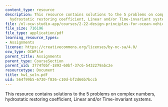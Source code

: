 ```yaml
---
content_type: resource
description: This resource contains solutions to the 5 problems on complex numbers,
  hydrostatic restoring coefficient, Linear and/or Time-invariant systems.
file: /ol-ocw-studio-app/courses/2-22-design-principles-for-ocean-vehicles-13-42-spring-2005/564f99b56730f836c10dbf2d66b7bccb_hw1_soln.pdf
file_size: 716196
file_type: application/pdf
learning_resource_types:
- Assignments
license: https://creativecommons.org/licenses/by-nc-sa/4.0/
ocw_type: OCWFile
parent_title: Assignments
parent_type: CourseSection
parent_uid: 3774f0bf-1893-60bf-37c6-5432279abc2e
resourcetype: Document
title: hw1_soln.pdf
uid: 564f99b5-6730-f836-c10d-bf2d66b7bccb
---
```

This resource contains solutions to the 5 problems on complex numbers, hydrostatic restoring coefficient, Linear and/or Time-invariant systems.